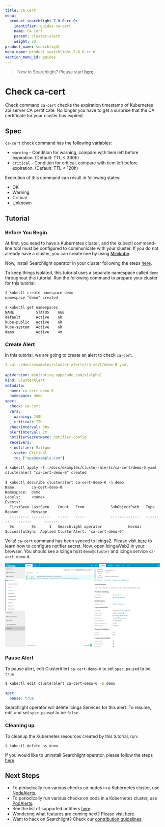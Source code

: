 ```yaml
---
title: CA Cert
menu:
  product_searchlight_7.0.0-rc.0:
    identifier: guides-ca-cert
    name: CA Cert
    parent: cluster-alert
    weight: 20
product_name: searchlight
menu_name: product_searchlight_7.0.0-rc.0
section_menu_id: guides
---
```


> New to Searchlight? Please start [here](/docs/concepts/README.md).

# Check ca-cert

Check command `ca-cert` checks the expiration timestamp of Kubernetes api server CA certificate. No longer you have to get a surprise that the CA certificate for your cluster has expired.

## Spec
`ca-cert` check command has the following variables:

- `warning` - Condition for warning, compare with tiem left before expiration. (Default: TTL < 360h)
- `critical` - Condition for critical, compare with tiem left before expiration. (Default: TTL < 120h)

Execution of this command can result in following states:

- OK
- Warning
- Critical
- Unknown


## Tutorial

### Before You Begin
At first, you need to have a Kubernetes cluster, and the kubectl command-line tool must be configured to communicate with your cluster. If you do not already have a cluster, you can create one by using [Minikube](https://github.com/kubernetes/minikube).

Now, install Searchlight operator in your cluster following the steps [here](/docs/setup/install.md).

To keep things isolated, this tutorial uses a separate namespace called `demo` throughout this tutorial. Run the following command to prepare your cluster for this tutorial:

```console
$ kubectl create namespace demo
namespace "demo" created

$ kubectl get namespaces
NAME          STATUS    AGE
default       Active    6h
kube-public   Active    6h
kube-system   Active    6h
demo          Active    4m
```

### Create Alert
In this tutorial, we are going to create an alert to check `ca-cert`.

```yaml
$ cat ./docs/examples/cluster-alerts/ca-cert/demo-0.yaml

apiVersion: monitoring.appscode.com/v1alpha1
kind: ClusterAlert
metadata:
  name: ca-cert-demo-0
  namespace: demo
spec:
  check: ca-cert
  vars:
    warning: 240h
    critical: 72h
  checkInterval: 30s
  alertInterval: 2m
  notifierSecretName: notifier-config
  receivers:
  - notifier: Mailgun
    state: Critical
    to: ["ops@example.com"]
```

```console
$ kubectl apply -f ./docs/examples/cluster-alerts/ca-cert/demo-0.yaml
clusteralert "ca-cert-demo-0" created

$ kubectl describe clusteralert ca-cert-demo-0 -n demo
Name:		ca-cert-demo-0
Namespace:	demo
Labels:		<none>
Events:
  FirstSeen	LastSeen	Count	From			SubObjectPath	Type		Reason		Message
  ---------	--------	-----	----			-------------	--------	------		-------
  9s		9s		1	Searchlight operator			Normal		SuccessfulSync	Applied ClusterAlert: "ca-cert-demo-0"
```

Voila! `ca-cert` command has been synced to Icinga2. Please visit [here](/docs/guides/notifiers.md) to learn how to configure notifier secret. Now, open IcingaWeb2 in your browser. You should see a Icinga host `demo@cluster` and Icinga service `ca-cert-demo-0`.

![check ca-cert](/docs/images/cluster-alerts/ca-cert/demo-0.png)


### Pause Alert

To pause alert, edit ClusterAlert `ca-cert-demo-0` to set `spec.paused` to be `true`

```bash
$ kubectl edit clusteralert ca-cert-demo-0 -n demo
```


```yaml
spec:
  pause: true
```

Searchlight operator will delete Icinga Services for this alert. To resume, edit and set `spec.paused` to be `false`

### Cleaning up
To cleanup the Kubernetes resources created by this tutorial, run:

```console
$ kubectl delete ns demo
```

If you would like to uninstall Searchlight operator, please follow the steps [here](/docs/setup/uninstall.md).


## Next Steps
 - To periodically run various checks on nodes in a Kubernetes cluster, use [NodeAlerts](/docs/concepts/alert-types/node-alert.md).
 - To periodically run various checks on pods in a Kubernetes cluster, use [PodAlerts](/docs/concepts/alert-types/pod-alert.md).
 - See the list of supported notifiers [here](/docs/guides/notifiers.md).
 - Wondering what features are coming next? Please visit [here](/docs/roadmap.md).
 - Want to hack on Searchlight? Check our [contribution guidelines](/docs/CONTRIBUTING.md).

